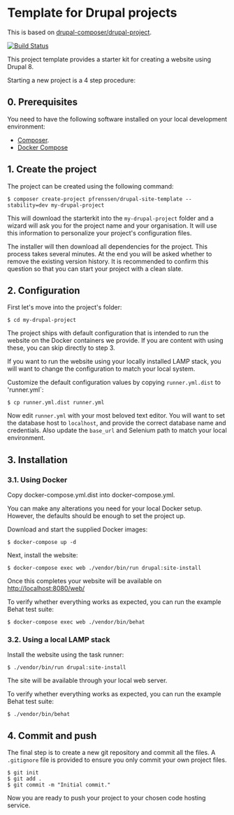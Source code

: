 # Template for Drupal projects

This is based on [drupal-composer/drupal-project](https://github.com/drupal-composer/drupal-project).

[![Build Status](https://drone.fpfis.eu/api/badges/openeuropa/drupal-site-template/status.svg?branch=master)](https://drone.fpfis.eu/openeuropa/drupal-site-template)

This project template provides a starter kit for creating a website using
Drupal 8.

Starting a new project is a 4 step procedure:

## 0. Prerequisites

You need to have the following software installed on your local development environment:

* [Composer](https://getcomposer.org/doc/00-intro.md#installation-linux-unix-osx).
* [Docker Compose](https://docs.docker.com/compose/install/)

## 1. Create the project

The project can be created using the following command:

```
$ composer create-project pfrenssen/drupal-site-template --stability=dev my-drupal-project
```

This will download the starterkit into the `my-drupal-project` folder and a
wizard will ask you for the project name and your organisation. It will use this
information to personalize your project's configuration files.

The installer will then download all dependencies for the project. This process
takes several minutes. At the end you will be asked whether to remove the
existing version history. It is recommended to confirm this question so that you
can start your project with a clean slate.

## 2. Configuration

First let's move into the project's folder:

```
$ cd my-drupal-project
```

The project ships with default configuration that is intended to run the
website on the Docker containers we provide. If you are content with using
these, you can skip directly to step 3.

If you want to run the website using your locally installed LAMP stack, you
will want to change the configuration to match your local system.

Customize the default configuration values by copying `runner.yml.dist` to
'runner.yml`:

```
$ cp runner.yml.dist runner.yml
```

Now edit `runner.yml` with your most beloved text editor. You will want to set
the database host to `localhost`, and provide the correct database name and
credentials. Also update the `base_url` and Selenium path to match your local
environment.

## 3. Installation

### 3.1. Using Docker

Copy docker-compose.yml.dist into docker-compose.yml.

You can make any alterations you need for your local Docker setup. However, the defaults should be enough to set the project up.

Download and start the supplied Docker images:

```
$ docker-compose up -d
```

Next, install the website:

```
$ docker-compose exec web ./vendor/bin/run drupal:site-install
```

Once this completes your website will be available on 
[http://localhost:8080/web/](http://localhost:8080/web/)

To verify whether everything works as expected, you can run the example Behat
test suite:

```
$ docker-compose exec web ./vendor/bin/behat
```

### 3.2. Using a local LAMP stack

Install the website using the task runner:

```
$ ./vendor/bin/run drupal:site-install
```

The site will be available through your local web server.

To verify whether everything works as expected, you can run the example Behat
test suite:

```
$ ./vendor/bin/behat
```

## 4. Commit and push

The final step is to create a new git repository and commit all the files. A
`.gitignore` file is provided to ensure you only commit your own project files.

```
$ git init
$ git add .
$ git commit -m "Initial commit."
```

Now you are ready to push your project to your chosen code hosting service.
